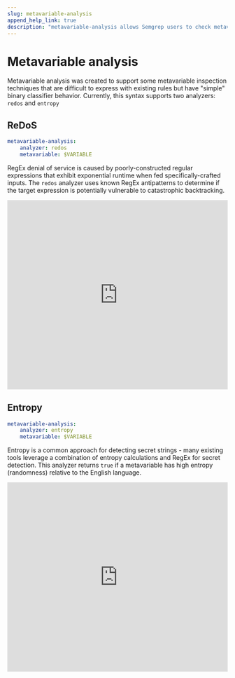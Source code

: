 ```yaml
---
slug: metavariable-analysis
append_help_link: true
description: "metavariable-analysis allows Semgrep users to check metavariables for common problematic properties, such as RegEx denial of service (ReDoS) and high-entropy values."
---
```


# Metavariable analysis

Metavariable analysis was created to support some metavariable inspection techniques that are difficult to express with existing rules but have "simple" binary classifier behavior. Currently, this syntax supports two analyzers: `redos` and `entropy`

## ReDoS

```yaml
metavariable-analysis:
    analyzer: redos
    metavariable: $VARIABLE
```
RegEx denial of service is caused by poorly-constructed regular expressions that exhibit exponential runtime when fed specifically-crafted inputs. The `redos` analyzer uses known RegEx antipatterns to determine if the target expression is potentially vulnerable to catastrophic backtracking.

<iframe src="https://semgrep.dev/embed/editor?snippet=2Aoj" border="0" frameBorder="0" width="100%" height="432"></iframe>

## Entropy

```yaml
metavariable-analysis:
    analyzer: entropy
    metavariable: $VARIABLE
```
Entropy is a common approach for detecting secret strings - many existing tools leverage a combination of entropy calculations and RegEx for secret detection. This analyzer returns `true` if a metavariable has high entropy (randomness) relative to the English language.

<iframe src="https://semgrep.dev/embed/editor?snippet=GgZG" border="0" frameBorder="0" width="100%" height="432"></iframe>
